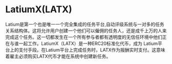 # LatiumX(LATX)

Latium是第一个也是唯一一个完全集成的任务平台,自动评级系统与一对多的任务关系结构体。这将允许用户创建一个他们可以僱佣的任务人，还是成千上万的人来完成这个任务。这一切都发生在一个所有参与者都有透明度的无信任环境中他们正在与谁一起工作。LatiumX（LATX）是一种ERC20标准化代币，成为 Latium平台上的支付手段。在Latium平台上完成任务时，LATX作为报酬实时支付。这意味着雇主必须购买LATX代币才能在系统中创建新任务。

